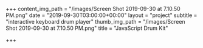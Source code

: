 +++
content_img_path = "/images/Screen Shot 2019-09-30 at 7.10.50 PM.png"
date = "2019-09-30T03:00:00+00:00"
layout = "project"
subtitle = "interactive keyboard drum player"
thumb_img_path = "/images/Screen Shot 2019-09-30 at 7.10.50 PM.png"
title = "JavaScript Drum Kit"

+++
